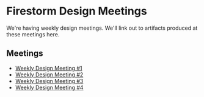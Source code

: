 # Firestorm Design Meetings

We're having weekly design meetings. We'll link out to artifacts produced at
these meetings here.

## Meetings

- [Weekly Design Meeting #1](./weekly_design_meetings/design_meeting_1.md)
- [Weekly Design Meeting #2](./weekly_design_meetings/design_meeting_2.md)
- [Weekly Design Meeting #3](./weekly_design_meetings/design_meeting_3.md)
- [Weekly Design Meeting #4](./weekly_design_meetings/design_meeting_4.md)

